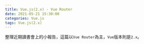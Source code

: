 ```yaml
---
title: Vue.js(2.x) - Vue Router
date: 2021-05-21 15:30:00
categories: Vue.js
tags: Vue.js(2.x)
---
```

整理近期讀書會上的小報告，這篇以`Vue Router`為主，`Vue`版本則是`2.x`。
<!--more-->